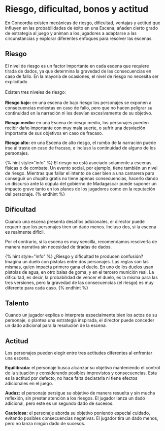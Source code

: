 # Riesgo, dificultad, bonos y actitud

En Concordia existen mecánicas de riesgo, dificultad, ventajas y actitud que influyen en las probabilidades de éxito en una Escena, añaden cierto grado de estrategia al juego y animan a los jugadores a adaptarse a las circunstancias y explorar diferentes enfoques para resolver las escenas.

## Riesgo

El nivel de riesgo es un factor importante en cada escena que requiere tirada de dados, ya que determina la gravedad de las consecuencias en caso de fallo. En la mayoría de ocasiones, el nivel de riesgo no necesita ser explicitado.\
\
Existen tres niveles de riesgo:\
\
**Riesgo bajo:** en una escena de bajo riesgo los personajes se exponen a consecuencias molestas en caso de fallo, pero que no hacen peligrar su continuidad en la narración ni les desvían excesivamente de su objetivo.

**Riesgo medio:** en una Escena de riesgo medio, los personajes pueden recibir daño importante con muy mala suerte, o sufrir una desviación importante de sus objetivos en caso de fracaso.

**Riesgo alto:** en una Escena de alto riesgo, el rumbo de la narración puede irse al traste en caso de fracaso, e incluso la continuidad de alguno de los personajes.

{% hint style="info" %}
El riesgo no está asociado solamente a escenas físicas o de combate. Un evento social, por ejemplo, tiene también un nivel de riesgo. Mientras que fallar el intento de caer bien a una camarera para conseguir un chupito gratis no tiene apenas consecuencias, hacerlo dando un discurso ante la cúpula del gobierno de Madagascar puede suponer un impacto grave tanto en los planes de los jugadores como en la reputación del personaje.
{% endhint %}

## Dificultad

Cuando una escena presenta desafíos adicionales, el director puede requerir que los personajes tiren un dado menos. Incluso dos, si la escena es realmente difícil.

Por el contrario, si la escena es muy sencilla, recomendamos resolverla de manera narrativa sin necesidad de tiradas de dados.

{% hint style="info" %}
¿Riesgo y dificultad te producen confusión? Imagina un duelo con pistolas entre dos personajes. Las reglas son las mismas, quien impacta primero gana el duelo. En uno de los duelos usan pistolas de agua, en otro balas de goma, y en el tercero munición real. La dificultad, es decir, la probabilidad de vencer el duelo, es la misma para las tres versiones, pero la gravedad de las consecuencias (el riesgo) es muy diferente para cada caso.
{% endhint %}

## Talento

Cuando un jugador explica o interpreta especialmente bien los actos de su personaje, o plantea una estrategia inspirada, el director puede conceder un dado adicional para la resolución de la escena.

## Actitud

Los personajes pueden elegir entre tres actitudes diferentes al enfrentar una escena.

**Equilibrada:** el personaje busca alcanzar su objetivo manteniendo el control de la situación y considerando posibles imprevistos y consecuencias. Esta es la actitud por defecto, no hace falta declararla ni tiene efectos adicionales en el juego.

**Audaz:** el personaje persigue su objetivo de manera resuelta y sin mucha reflexión, sin prestar atención a los riesgos. El jugador lanza un dado adicional, pero este es un segundo dado de sucesos.

**Cautelosa:** el personaje aborda su objetivo poniendo especial cuidado, evitando posibles consecuencias negativas. El jugador tira un dado menos, pero no lanza ningún dado de sucesos.
